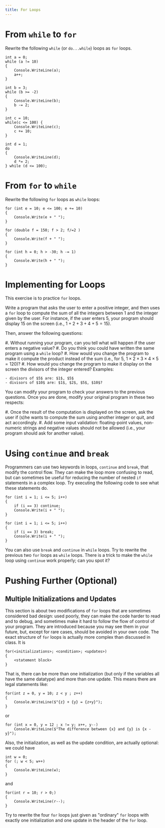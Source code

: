 ```yaml
---
title: For Loops
---
```



# From `while` to `for`

Rewrite the following `while` (or `do...while`) loops as `for` loops.

```
int a = 0;
while (a != 10)
{
    Console.WriteLine(a);
    a++;
}
```

```
int b = 3;
while (b >= -2)
{
    Console.WriteLine(b);
    b -= 2;
}
```

```
int c = 10;
while(c <= 100) {
    Console.WriteLine(c);
    c += 10;
}
```

```
int d = 1;
do
{
    Console.WriteLine(d);
    d *= 2;
} while (d <= 100);
```

# From `for` to `while`

Rewrite the following `for` loops as `while` loops:

```
for (int e = 10; e <= 100; e += 10)
{
    Console.Write(e + " ");
}
```

```
for (double f = 150; f > 2; f/=2 ) 
{
    Console.Write(f + " ");
}
```

<!--
```
for (char g = 'A' ; g !='a'; g = (char)((int)g +1) ) Console.Write(g + " ");
```
-->

```
for (int h = 0; h > -30; h -= 1)
{
    Console.Write(h + " ");
}
``` 

# Implementing for Loops

This exercise is to practice `for` loops.

Write a program that asks the user to enter a positive integer, and then uses a `for` loop to compute the sum of all the integers between $1$ and the integer given by the user.
For instance, if the user enters $5$, your program should display $15$ on the screen (i.e., $1 + 2 + 3 + 4 + 5 = 15$).

Then, answer the following questions:

#. Without running your program, can you tell what will happen if the user enters a negative value?
#. Do you think you could have written the same program using a `while` loop?
#. How would you change the program to make it compute the product instead of the sum  (i.e., for $5$, $1 × 2 × 3 × 4 × 5 = 120$)?
#. How would you change the program to make it display on the screen the divisors of the integer entered? Examples:
 
    - divisors of $5$ are: $1$, $5$
    - divisors of $10$ are: $1$, $2$, $5$, $10$?

You can modify your program to check your answers to the previous questions.
Once you are done, modify your original program in these two respects:

#. Once the result of the computation is displayed on the screen, ask the user if (s)he wants to compute the sum using another integer or quit, and act accordingly.
#. Add some input validation: floating-point values, non-numeric strings and negative values should not be allowed (i.e., your program should ask for another value).


# Using `continue` and `break`

Programmers can use two keywords in loops, `continue` and `break`, that modify the control flow.
They can make the loop more confusing to read, but can sometimes be useful for reducing the number of nested `if` statements in a complex loop.
Try executing the following code to see what these statements do.

```
for (int i = 1; i <= 5; i++)
{
    if (i == 3) continue;
    Console.Write(i + " ");
}
```


```
for (int i = 1; i <= 5; i++)
{
    if (i == 3) break;
    Console.Write(i + " ");
}
```

You can also use `break` and `continue` in `while` loops.
Try to rewrite the previous two `for` loops as `while` loops. 
There is a trick to make the `while` loop using `continue` work properly; can you spot it?

# Pushing Further (Optional)

## Multiple Initializations and Updates

This section is about two modifications of `for` loops that are sometimes considered bad design: used poorly, they can make the code harder to read and to debug, and sometimes make it hard to follow the flow of control of your program.
They are introduced because you may see them in your future, but, except for rare cases, should be avoided in your own code.
The exact structure of `for` loops is actually more complex than discussed in class.
It is

```
for(<initializations>; <condition>; <updates>)
{
    <statement block>
}
```

That is, there can be more than one initialization (but only if the variables all have the same datatype) and more than one update.
This means there are legal statements like:

```
for(int z = 0, y = 10; z < y ; z++)
{ 
    Console.WriteLine($"{z} + {y} = {z+y}"); 
}
```

or

```
for (int x = 0, y = 12 ; x != y; x++, y--)
    Console.WriteLine($"The difference between {x} and {y} is {x - y}");
```

Also, the initialization, as well as the update condition, are actually optional: we could have

```
int w = 0;
for (; w < 5; w++) 
{ 
    Console.WriteLine(w); 
}
```

and

```
for(int r = 10; r > 0;) 
{ 
    Console.WriteLine(r--); 
}
```

Try to rewrite the four `for` loops just given as "ordinary" `for` loops with exactly one initialization and one update in the header of the `for` loop.
